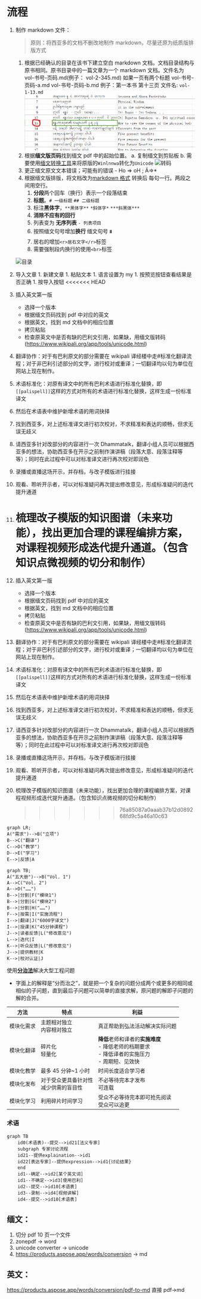 # 流程

1.  制作 markdown 文件：

    > 原则：将西亚多的文档不删改地制作 markdown，尽量还原为纸质版排版方式

    1.  根据已经确认的目录在该书下建立空白 markdown 文档。文档目录结构与原书相同。原书目录中的一篇文章为一个 markdown 文档。文件名为 vol-书号-页码.md(例子： vol-2-345.md) 如果一页有两个标题 vol-书号-页码-a.md vol-书号-页码-b.md
        例子：第一本书 第十三页 文件名: `vol-1-13.md`
        ![目录](imgs/step1-1.png)
    1.  根据**缅文版页码**找到缅文 pdf 中的起始位置。 a. 复制缅文到剪贴板 b. 需要使用[缅文转换工具](https://thanlwinsoft.github.io/www.thanlwinsoft.org/ThanLwinSoft/MyanmarUnicode/Conversion/myanmarConverter.html)来将原版的`Winlnnwa`转化为`Unicode`
        ![转码](imgs/step1-2.gif)
    1.  更正缅文原文文本错误；可能有的错误 - Ho => oH ; Ä=>\*
    1.  根据缅文版排版，将文档改为[markdown 格式](https://www.markdown.cn/) 转换后 每句一行。两段之间用空行。
        1. **分段**两个回车（换行）表示一个段落结束
        1. **标题**。`# 一级标题` `## 二级标题`
        1. 标注**黑体字**，`**黑体字**` `*斜体字*` `***斜黑体***`
        1. **消除不应有的回行**
        1. 列表变为 **无序列表** `- 列表项目`
        1. 按照缅文句号增加**换行** 缅文句号 **။**
        1. 居右的增加`<r>居右文字</r>`标签
        1. 需要强制段内换行的使用`<br>`标签

    ![目录](imgs/step1-4.gif)

1.  导入文章 1. 新建文章 1. 粘贴文本 1. 语言设置为 my 1. 按预览按钮查看结果是否正确 1. 按导入按钮
    <<<<<<< HEAD
1.  插入英文第一版
    -   选择一个版本
    -   根据缅文页码找到 pdf 中对应的英文
    -   根据英文，找到 md 文档中的相应位置
    -   拷贝粘贴
    -   检查原英文中是否有缺的巴利文引用，如果缺，用缅文版转码(https://www.wikipali.org/app/tools/unicode.html)
1.  翻译协作：对于有巴利原文的部分需要在 wikipali 译经楼中走#标准化翻译流程；对于非巴利引述部分的文字，进行校对或重译；一切翻译均以句为单位在网站上现在制作。
1.  术语标准化：对原有译文中的所有巴利术语进行标准化替换，即`[[palispell]]`这样的方式对所有的术语进行标准化替换，这样生成一份标准译文
1.  然后在术语表中维护新增术语的用词抉择
1.  找到西亚多，对上述标准译文进行初次校对，不求精准和表达的顺畅，但求无误无歧义
1.  请西亚多针对改部分的内容进行一次 Dhammatalk，翻译小组人员可以根据西亚多的想法，协助西亚多在开示之前制作演讲稿（段落大意、段落注释等等）；同时在此过程中可以对标准译文进行再次校对即润色
1.  录播或直播这场开示，并存档，与改子模版进行挂接
1.  观看、聆听开示者，可以对标准疑问再次提出修改意见，形成标准疑问的迭代提升通道
1.  # 梳理改子模版的知识图谱（未来功能），找出更加合理的课程编排方案，对课程视频形成迭代提升通道。（包含知识点微视频的切分和制作）
1.  插入英文第一版
    -   选择一个版本
    -   根据缅文页码找到 pdf 中对应的英文
    -   根据英文，找到 md 文档中的相应位置
    -   拷贝粘贴
    -   检查原英文中是否有缺的巴利文引用，如果缺，用缅文版转码(https://www.wikipali.org/app/tools/unicode.html)
1.  翻译协作：对于有巴利原文的部分需要在 wikipali 译经楼中走#标准化翻译流程；对于非巴利引述部分的文字，进行校对或重译；一切翻译均以句为单位在网站上现在制作。
1.  术语标准化：对原有译文中的所有巴利术语进行标准化替换，即`[[palispell]]`这样的方式对所有的术语进行标准化替换，这样生成一份标准译文
1.  然后在术语表中维护新增术语的用词抉择
1.  找到西亚多，对上述标准译文进行初次校对，不求精准和表达的顺畅，但求无误无歧义
1.  请西亚多针对改部分的内容进行一次 Dhammatalk，翻译小组人员可以根据西亚多的想法，协助西亚多在开示之前制作演讲稿（段落大意、段落注释等等）；同时在此过程中可以对标准译文进行再次校对即润色
1.  录播或直播这场开示，并存档，与改子模版进行挂接
1.  观看、聆听开示者，可以对标准疑问再次提出修改意见，形成标准疑问的迭代提升通道
1.  梳理改子模版的知识图谱（未来功能），找出更加合理的课程编排方案，对课程视频形成迭代提升通道。（包含知识点微视频的切分和制作）
    > > > > > > > 76a85087a0aaab37b12d089268fd9c5a46a10c63

```mermaid
graph LR;
A("需求")-->B("立项")
B-->C("翻译")
C-->D("教学")
D-->E("学习")
E-->|反馈|A
```

```mermaid
graph TB;
A("五大册")-->B("Vol. 1")
A-->C("Vol. 2")
A-->D("……")
B-->|分割|F("模块1")
B-->|分割|G("模块2")
B-->|分割|H("……")
F-->|按需|I("实施流程")
I-->|翻译|J("6000字译文")
I-->|授课|K("45分钟课程")
J-->|读者反馈|L("修改意见")
L-->|迭代|I
K-->|听众反馈|L("修改意见")
J-->|提供教材|K
K-->|校对认证|J
```

使用[**分治法**](https://zh.wikipedia.org/wiki/%E5%88%86%E6%B2%BB%E6%B3%95)解决大型工程问题

-   字面上的解释是“分而治之”，就是把一个复杂的问题分成两个或更多的相同或相似的子问题，直到最后子问题可以简单的直接求解，原问题的解即子问题的解的合并。

| 方法           | 特点                                     | 利益                                                                                                 |
| -------------- | ---------------------------------------- | ---------------------------------------------------------------------------------------------------- |
| 模块化需求     | 主题相对独立<br>内容相对独立             | 真正帮助到弘法活动解决实际问题                                                                       |
| 模块化翻译<br> | 碎片化<br>轻量化                         | **降低**老师和译者的**实施难度**<br>- 降低老师的档期要求<br>- 降低译者的实施压力<br>- 周期短、见效快 |
| 模块化教学     | 最多 45 分钟~1 小时                      | 时间长度适合学习者                                                                                   |
| 模块化发布     | 对于受众更具备针对性<br>减少供需的盲目性 | 不必等待完本才发布<br>可连载                                                                         |
| 模块化学习     | 利用碎片时间学习                         | 受众不必等待完本即可抢先阅读<br>受众可以追更                                                         |

### 术语

```mermaid
graph TB
    id0(术语表)--提交-->id21[法义专家]
    subgraph 专家讨论流程
	id21--提供explaination-->id1
	id22[表达专家]--提供expression-->id1{讨论结果}
    end
    id1--确定-->id2[某个英文词]
    id1--不确定-->id3[使用巴利]
	id2--提交-->id10[术语表]
	id3--录制-->id4[视频讲解]
	id4--提交-->id10[术语表]
```

## 缅文：

1. 切分 pdf 10 页一个文件
2. zonepdf -> word
3. unicode converter -> unicode
4. https://products.aspose.app/words/conversion -> md

## 英文：

https://products.aspose.app/words/conversion/pdf-to-md 直接 pdf->md
